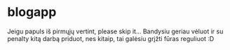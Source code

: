 # blogapp
Jeigu papuls iš pirmųjų vertint, please skip it...
Bandysiu geriau vėluot ir su penalty kitą darbą priduot, nes kitaip, tai galėsiu grįžti fūras reguliuot :D
